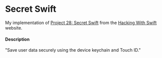# Secret Swift
My implementation of [Project 28: Secret Swift](https://www.hackingwithswift.com/read/28/overview) from the [Hacking With Swift](https://www.hackingwithswift.com/) website.

#### Description
"Save user data securely using the device keychain and Touch ID."
